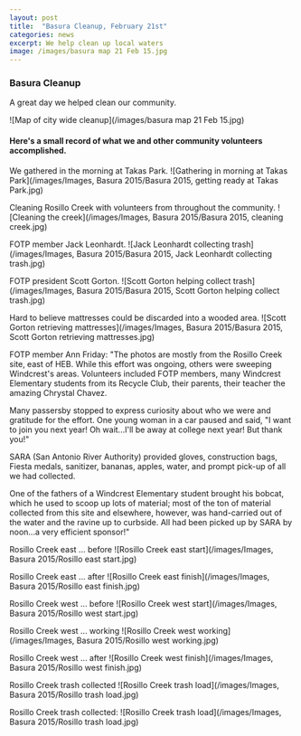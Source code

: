 ```yaml
---
layout: post
title:  "Basura Cleanup, February 21st"
categories: news
excerpt: We help clean up local waters
image: /images/basura map 21 Feb 15.jpg 
---
```

### Basura Cleanup

A great day we helped clean our community.

![Map of city wide cleanup](/images/basura map 21 Feb 15.jpg)

#### Here's a small record of what we and other community volunteers accomplished.

We gathered in the morning at Takas Park.
![Gathering in morning at Takas Park](/images/Images, Basura 2015/Basura 2015, getting ready at Takas Park.jpg)

Cleaning Rosillo Creek with volunteers from throughout the community.
![Cleaning the creek](/images/Images, Basura 2015/Basura 2015, cleaning creek.jpg) 

FOTP member Jack Leonhardt.
![Jack Leonhardt collecting trash](/images/Images, Basura 2015/Basura 2015, Jack Leonhardt collecting trash.jpg)

FOTP president Scott Gorton.
![Scott Gorton helping collect trash](/images/Images, Basura 2015/Basura 2015, Scott Gorton helping collect trash.jpg)

Hard to believe mattresses could be discarded into a wooded area.
![Scott Gorton retrieving mattresses](/images/Images, Basura 2015/Basura 2015, Scott Gorton retrieving mattresses.jpg)

FOTP member Ann Friday:
"The photos are mostly from the Rosillo Creek site, east of HEB.  While this effort was ongoing, others were sweeping Windcrest's areas. Volunteers included FOTP members, many Windcrest Elementary students from its Recycle Club, their parents, their teacher the amazing Chrystal Chavez.  

Many passersby stopped to express curiosity about who we were and gratitude for the effort.  One young woman in a car paused and said, "I want to join you next year! Oh wait...I'll be away at college next year! But thank you!"

SARA (San Antonio River Authority) provided gloves, construction bags, Fiesta medals, sanitizer, bananas, apples, water, and prompt pick-up of all we had collected.  

One of the fathers of a Windcrest Elementary student brought his bobcat, which he used to scoop up lots of  material; most of the ton of material collected from this site and elsewhere, however, was hand-carried out of the water and the ravine up to curbside.  All had been picked up by SARA by noon...a very efficient sponsor!"

Rosillo Creek east ... before
![Rosillo Creek east start](/images/Images, Basura 2015/Rosillo east start.jpg)

Rosillo Creek east ... after
![Rosillo Creek east finish](/images/Images, Basura 2015/Rosillo east finish.jpg)

Rosillo Creek west ... before
![Rosillo Creek west start](/images/Images, Basura 2015/Rosillo west start.jpg)

Rosillo Creek west ... working
![Rosillo Creek west working](/images/Images, Basura 2015/Rosillo west working.jpg)

Rosillo Creek west ... after
![Rosillo Creek west finish](/images/Images, Basura 2015/Rosillo west finish.jpg)

Rosillo Creek trash collected
![Rosillo Creek trash load](/images/Images, Basura 2015/Rosillo trash load.jpg)

Rosillo Creek trash collected:
![Rosillo Creek trash load](/images/Images, Basura 2015/Rosillo trash load.jpg)
